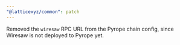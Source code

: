 ```yaml
---
"@latticexyz/common": patch
---
```


Removed the `wiresaw` RPC URL from the Pyrope chain config, since Wiresaw is not deployed to Pyrope yet.

